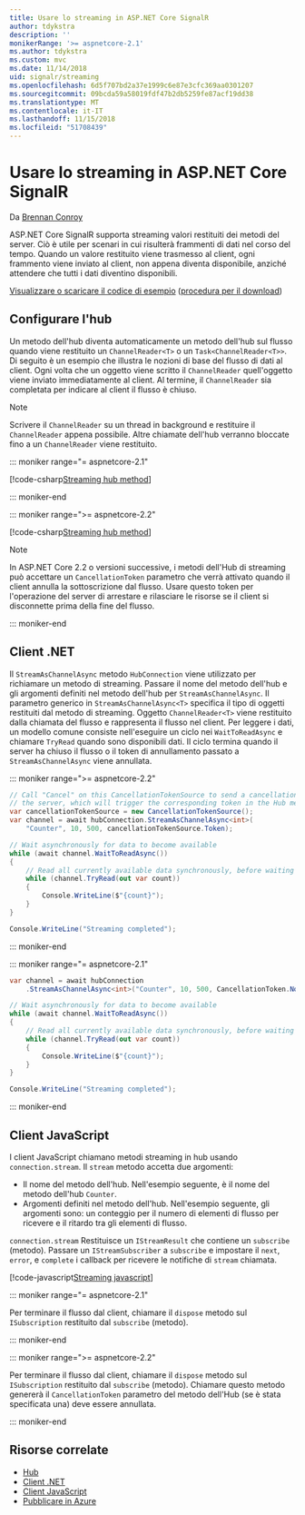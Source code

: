 ```yaml
---
title: Usare lo streaming in ASP.NET Core SignalR
author: tdykstra
description: ''
monikerRange: '>= aspnetcore-2.1'
ms.author: tdykstra
ms.custom: mvc
ms.date: 11/14/2018
uid: signalr/streaming
ms.openlocfilehash: 6d5f707bd2a37e1999c6e87e3cfc369aa0301207
ms.sourcegitcommit: 09bcda59a58019fdf47b2db5259fe87acf19dd38
ms.translationtype: MT
ms.contentlocale: it-IT
ms.lasthandoff: 11/15/2018
ms.locfileid: "51708439"
---
```

# <a name="use-streaming-in-aspnet-core-signalr"></a>Usare lo streaming in ASP.NET Core SignalR

Da [Brennan Conroy](https://github.com/BrennanConroy)

ASP.NET Core SignalR supporta streaming valori restituiti dei metodi del server. Ciò è utile per scenari in cui risulterà frammenti di dati nel corso del tempo. Quando un valore restituito viene trasmesso al client, ogni frammento viene inviato al client, non appena diventa disponibile, anziché attendere che tutti i dati diventino disponibili.

[Visualizzare o scaricare il codice di esempio](https://github.com/aspnet/Docs/tree/live/aspnetcore/signalr/streaming/sample) ([procedura per il download](xref:index#how-to-download-a-sample))

## <a name="set-up-the-hub"></a>Configurare l'hub

Un metodo dell'hub diventa automaticamente un metodo dell'hub sul flusso quando viene restituito un `ChannelReader<T>` o un `Task<ChannelReader<T>>`. Di seguito è un esempio che illustra le nozioni di base del flusso di dati al client. Ogni volta che un oggetto viene scritto il `ChannelReader` quell'oggetto viene inviato immediatamente al client. Al termine, il `ChannelReader` sia completata per indicare al client il flusso è chiuso.

> [!NOTE]
> Scrivere il `ChannelReader` su un thread in background e restituire il `ChannelReader` appena possibile. Altre chiamate dell'hub verranno bloccate fino a un `ChannelReader` viene restituito.

::: moniker range="= aspnetcore-2.1"

[!code-csharp[Streaming hub method](streaming/sample/Hubs/StreamHub.aspnetcore21.cs?range=12-36)]

::: moniker-end

::: moniker range=">= aspnetcore-2.2"

[!code-csharp[Streaming hub method](streaming/sample/Hubs/StreamHub.cs?range=11-35)]

> [!NOTE]
> In ASP.NET Core 2.2 o versioni successive, i metodi dell'Hub di streaming può accettare un `CancellationToken` parametro che verrà attivato quando il client annulla la sottoscrizione dal flusso. Usare questo token per l'operazione del server di arrestare e rilasciare le risorse se il client si disconnette prima della fine del flusso.

::: moniker-end

## <a name="net-client"></a>Client .NET

Il `StreamAsChannelAsync` metodo `HubConnection` viene utilizzato per richiamare un metodo di streaming. Passare il nome del metodo dell'hub e gli argomenti definiti nel metodo dell'hub per `StreamAsChannelAsync`. Il parametro generico in `StreamAsChannelAsync<T>` specifica il tipo di oggetti restituiti dal metodo di streaming. Oggetto `ChannelReader<T>` viene restituito dalla chiamata del flusso e rappresenta il flusso nel client. Per leggere i dati, un modello comune consiste nell'eseguire un ciclo nei `WaitToReadAsync` e chiamare `TryRead` quando sono disponibili dati. Il ciclo termina quando il server ha chiuso il flusso o il token di annullamento passato a `StreamAsChannelAsync` viene annullata.

::: moniker range=">= aspnetcore-2.2"

```csharp
// Call "Cancel" on this CancellationTokenSource to send a cancellation message to 
// the server, which will trigger the corresponding token in the Hub method.
var cancellationTokenSource = new CancellationTokenSource();
var channel = await hubConnection.StreamAsChannelAsync<int>(
    "Counter", 10, 500, cancellationTokenSource.Token);

// Wait asynchronously for data to become available
while (await channel.WaitToReadAsync())
{
    // Read all currently available data synchronously, before waiting for more data
    while (channel.TryRead(out var count))
    {
        Console.WriteLine($"{count}");
    }
}

Console.WriteLine("Streaming completed");
```

::: moniker-end

::: moniker range="= aspnetcore-2.1"

```csharp
var channel = await hubConnection
    .StreamAsChannelAsync<int>("Counter", 10, 500, CancellationToken.None);

// Wait asynchronously for data to become available
while (await channel.WaitToReadAsync())
{
    // Read all currently available data synchronously, before waiting for more data
    while (channel.TryRead(out var count))
    {
        Console.WriteLine($"{count}");
    }
}

Console.WriteLine("Streaming completed");
```

::: moniker-end

## <a name="javascript-client"></a>Client JavaScript

I client JavaScript chiamano metodi streaming in hub usando `connection.stream`. Il `stream` metodo accetta due argomenti:

* Il nome del metodo dell'hub. Nell'esempio seguente, è il nome del metodo dell'hub `Counter`.
* Argomenti definiti nel metodo dell'hub. Nell'esempio seguente, gli argomenti sono: un conteggio per il numero di elementi di flusso per ricevere e il ritardo tra gli elementi di flusso.

`connection.stream` Restituisce un `IStreamResult` che contiene un `subscribe` (metodo). Passare un `IStreamSubscriber` a `subscribe` e impostare il `next`, `error`, e `complete` i callback per ricevere le notifiche di `stream` chiamata.

[!code-javascript[Streaming javascript](streaming/sample/wwwroot/js/stream.js?range=19-36)]

::: moniker range="= aspnetcore-2.1"

Per terminare il flusso dal client, chiamare il `dispose` metodo sul `ISubscription` restituito dal `subscribe` (metodo).

::: moniker-end

::: moniker range=">= aspnetcore-2.2"

Per terminare il flusso dal client, chiamare il `dispose` metodo sul `ISubscription` restituito dal `subscribe` (metodo). Chiamare questo metodo genererà il `CancellationToken` parametro del metodo dell'Hub (se è stata specificata una) deve essere annullata.

::: moniker-end

## <a name="related-resources"></a>Risorse correlate

* [Hub](xref:signalr/hubs)
* [Client .NET](xref:signalr/dotnet-client)
* [Client JavaScript](xref:signalr/javascript-client)
* [Pubblicare in Azure](xref:signalr/publish-to-azure-web-app)
